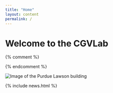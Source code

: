 ```yaml
---
title: "Home"
layout: content
permalink: /
---
```


# Welcome to the CGVLab

{% comment %}
<!--
<h4 class="text-muted">{{ site.description }}</h4>

<div class="container m-0 p-0 justify-content-start">
<div id="homeCarousel" class="carousel slide" data-ride="carousel">
  <ol class="carousel-indicators">
    {% assign indicator_count = 0 %}
    {% for item in site.data.carousel %}
    {% if indicator_count == 0 %}
    <li data-target="#homeCarousel" data-slide-to="{{ indicator_count }}" 
     class="{{ indicator_class }}"></li>
    {% else %}
    <li data-target="#homeCarousel" data-slide-to="{{ indicator_count }}"></li>
    {% endif %}
    {% assign indicator_count = indicator_count | plus: 1 %}
    {% endfor %}
  </ol>
  <div class="carousel-inner">
    {% assign item_count = 0 %}
    {% for item in site.data.carousel %}
    {% if item_count == 0 %}
    <div class="carousel-item active">
    {% else %}
    <div class="carousel-item">
    {% endif %}
    <div class="p-2 bg-dark text-light border border-dark">
        <div class="embed-responsive embed-responsive-16by9">
            <img src="{{ site.dir_resources_images }}/{{ item.photo }}" class="embed-responsive-item card-img-top" 
            style="object-fit: cover;" alt="{{ item.title }}">
        </div>
    </div>

    {% if item.title and item.caption %}
      <div class="carousel-caption d-none d-md-block" style="background-color: rgba(0, 0, 0, 0.5)">
        <h5 style="font-weight-bold">{{ item.title }}</h5>
        <p>{{ item.caption }}</p>
      </div>
    {% endif %}
    </div>
    {% assign item_count = item_count | plus: 1 %}
    {% endfor %}

  </div>
  <a class="carousel-control-prev" href="#homeCarousel" role="button" data-slide="prev">
    <span class="carousel-control-prev-icon lab-slider-control"  aria-hidden="true"></span>
    <span class="sr-only">Previous</span>
  </a>
  <a class="carousel-control-next" href="#homeCarousel" role="button" data-slide="next">
    <span class="carousel-control-next-icon lab-slider-control" aria-hidden="true"></span>
    <span class="sr-only">Next</span>
  </a>
</div>
</div>
-->
{% endcomment %}

<img src="{{ site.dir_resources_images }}/slider/purdue_gateway.jpg" alt="Image of the Purdue Lawson building" class="img-fluid rounded mx-auto d-block" />

{% include news.html %}
